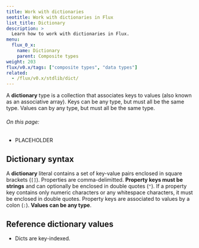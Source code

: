 ```yaml
---
title: Work with dictionaries
seotitle: Work with dictionaries in Flux
list_title: Dictionary
description: >
  Learn how to work with dictionaries in Flux.
menu:
  flux_0_x:
    name: Dictionary
    parent: Composite types
weight: 203
flux/v0.x/tags: ["composite types", "data types"]
related:
  - /flux/v0.x/stdlib/dict/
---
```


A **dictionary** type is a collection that associates keys to values (also known as an associative array).
Keys can be any type, but must all be the same type.
Values can by any type, but must all be the same type.

###### On this page:
- PLACEHOLDER

## Dictionary syntax
A **dictionary** literal contains a set of key-value pairs enclosed in square brackets (`[]`).
Properties are comma-delimitted.
**Property keys must be strings** and can optionally be enclosed in double quotes (`"`).
If a property key contains only numeric characters or any whitespace characters,
it must be enclosed in double quotes.
Property keys are associated to values by a colon (`:`).
**Values can be any type**.

## Reference dictionary values
- Dicts are key-indexed.
